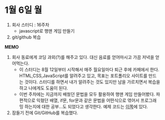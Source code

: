 # 1월 6일 월

1. 회사 스터디 : 16주차
   * javascript로 행맨 게임 만들기
2. git/github 복습

**MEMO**

1. 회사 동료에게 코딩 과외\(?\)를 해주고 있다. 대신 음료를 얻어마시고 가끔 저녁을 얻어먹는다.
   * 이 스터디는 8월 12일부터 시작해서 매주 월요일마다 퇴근 후에 카페에서 한다. HTML,CSS,JavaScript를 알려주고 있고, 목표는 포트폴리오 사이트를 만드는 것이다. 스터디를 하면서 내가 알려주는 것도 있지만 남을 가르치면서 복습을 하고 나에게도 도움이 된다.
   * 이번 주차에는 지금까지 배웠던 문법을 모두 활용하여 행맨 게임 만들어봤다. 파편적으로 익혔던 배열, if문, for문과 같은 문법을 어떤식으로 엮어서 프로그래밍 하는지에 대한 공부...도 되었다고 생각한다. 예제 코드는 [이쪽](https://codesandbox.io/s/sleepy-black-59m59)에 있다.
2. 잠들기 전에 Git/GitHub를 복습했다.

